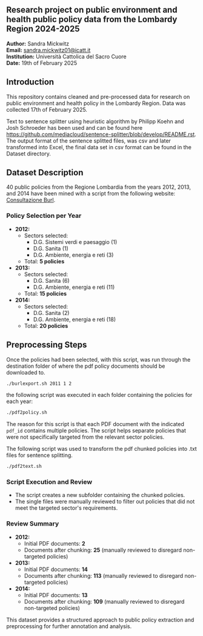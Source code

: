 ## Research project on public environment and health public policy data from the Lombardy Region 2024-2025

**Author:** Sandra Mickwitz  
**Email:** sandra.mickwitz01@icatt.it  
**Institution:** Università Cattolica del Sacro Cuore  
**Date:** 19th of February 2025  

## Introduction
This repository contains cleaned and pre-processed data for research on public environment and health policy in the Lombardy Region. 
Data was collected 17th of February 2025. 
 
Text to sentence splitter using heuristic algorithm by Philipp Koehn and Josh Schroeder has been used and can be found here https://github.com/mediacloud/sentence-splitter/blob/develop/README.rst. 
The output format of the sentence splitted files, was csv and later transformed into Excel, the final data set in csv format can be found in the Dataset directory. 

## Dataset Description
40 public policies from the Regione Lombardia from the years 2012, 2013, and 2014 have been mined with a script from the following website: 
[Consultazione Burl](https://www.consultazioniburl.servizirl.it/ConsultazioneBurl/).

### **Policy Selection per Year**
- **2012:**
  - Sectors selected:
    - D.G. Sistemi verdi e paesaggio (1)
    - D.G. Sanita (1)
    - D.G. Ambiente, energia e reti (3)
  - Total: **5 policies**
- **2013:**
  - Sectors selected:
    - D.G. Sanita (6)
    - D.G. Ambiente, energia e reti (11)
  - Total: **15 policies**
- **2014:**
  - Sectors selected:
    - D.G. Sanita (2)
    - D.G. Ambiente, energia e reti (18)
  - Total: **20 policies**

## Preprocessing Steps
Once the policies had been selected, with this script, was run through the destination folder of where the pdf policy documents should be downloaded to.
```bash
./burlexport.sh 2011 1 2 
```
the following script was executed in each folder containing the policies for each year:
```bash
./pdf2policy.sh
```
The reason for this script is that each PDF document with the indicated `pdf_id` contains multiple policies. 
The script helps separate policies that were not specifically targeted from the relevant sector policies.

The following script was used to transform the pdf chunked policies into .txt files for sentence splitting. 
```bash
./pdf2text.sh
```
### **Script Execution and Review**
- The script creates a new subfolder containing the chunked policies.
- The single files were manually reviewed to filter out policies that did not meet the targeted sector's requirements.

### **Review Summary**
- **2012:**
  - Initial PDF documents: **2**
  - Documents after chunking: **25** (manually reviewed to disregard non-targeted policies)
- **2013:**
  - Initial PDF documents: **14**
  - Documents after chunking: **113** (manually reviewed to disregard non-targeted policies)
- **2014:**
  - Initial PDF documents: **13**
  - Documents after chunking: **109** (manually reviewed to disregard non-targeted policies)

This dataset provides a structured approach to public policy extraction and preprocessing for further annotation and analysis.
